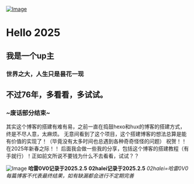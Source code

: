 [![Image](https://github.com/user-attachments/assets/eff5ce6b-686c-43dd-92f9-776fccea9e73)](https://space.bilibili.com/524530873?spm_id_from=333.1007.0.0)
# Hello 2025
## 我是一个up主
### 世界之大，人生只是昙花一现
## 不过76年，多看看，多试试。
### ~废话部分结束~
其实这个博客的搭建有难有易，之前一直在捣鼓hexo和hux的博客的搭建方式，终是不尽人意，太麻烦。
无意间看到了这个项目，这个搭建博客的想法总算是能有价值的实现了！（毕竟没有太多时间也总遇到各种奇奇怪怪的问题）
祝贺！！在2025年新春之际！！
后面我会做一些我的分享，包括这个博客的搭建教程（有手就行）！正如前文所说不要钱为什么不去看看，试试？？


![Image](https://github.com/user-attachments/assets/cb78864e-1d72-458a-91e6-dafa09ad4a33)
 **哈雷0V0记录于2025.2.5**
**02halei记录于2025.2.5**
     _02halei=哈雷0V0_
_每篇博客不代表最终结果，如有缺漏都会进行不定期完善_
